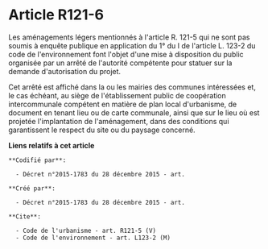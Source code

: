 # Article R121-6

Les aménagements légers mentionnés à l'article R. 121-5 qui ne sont pas soumis à enquête publique en application du 1° du I
de l'article L. 123-2 du code de l'environnement font l'objet d'une mise à disposition du public organisée par un arrêté de
l'autorité compétente pour statuer sur la demande d'autorisation du projet. 

Cet arrêté est affiché dans la ou les mairies des communes intéressées et, le cas échéant, au siège de l'établissement public
de coopération intercommunale compétent en matière de plan local d'urbanisme, de document en tenant lieu ou de carte
communale, ainsi que sur le lieu où est projetée l'implantation de l'aménagement, dans des conditions qui garantissent le
respect du site ou du paysage concerné.

**Liens relatifs à cet article**

	**Codifié par**:

	  - Décret n°2015-1783 du 28 décembre 2015 - art.

	**Créé par**:

	  - Décret n°2015-1783 du 28 décembre 2015 - art.

	**Cite**:

	  - Code de l'urbanisme - art. R121-5 (V)
	  - Code de l'environnement - art. L123-2 (M)
